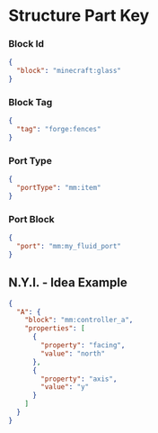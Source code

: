 # Structure Part Key


### Block Id

```json
{
  "block": "minecraft:glass"
}
```

### Block Tag

```json
{
  "tag": "forge:fences"
}
```

### Port Type

```json
{
  "portType": "mm:item"
}
```

### Port Block

```json
{
  "port": "mm:my_fluid_port"
}
```

## N.Y.I. - Idea Example

```json
{
  "A": {
    "block": "mm:controller_a",
    "properties": [
      {
        "property": "facing",
        "value": "north"
      },
      {
        "property": "axis",
        "value": "y"
      }
    ]
  }
}
```